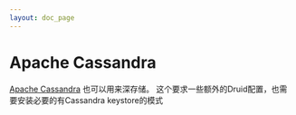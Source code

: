 ```yaml
---
layout: doc_page
---
```


# Apache Cassandra

[Apache Cassandra](http://www.datastax.com/what-we-offer/products-services/datastax-enterprise/apache-cassandra) 也可以用来深存储。
这个要求一些额外的Druid配置，也需要安装必要的有Cassandra keystore的模式